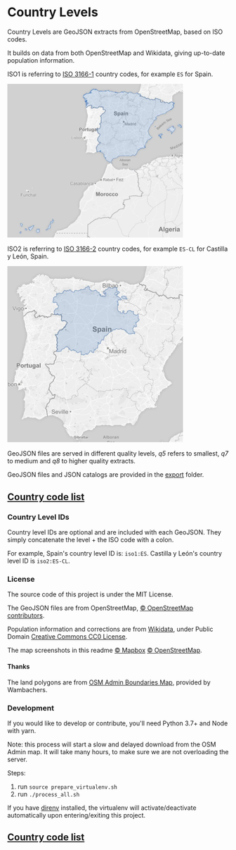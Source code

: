 # Country Levels

Country Levels are GeoJSON extracts from OpenStreetMap, based on ISO codes.

It builds on data from both OpenStreetMap and Wikidata, giving up-to-date population information.

ISO1 is referring to [ISO 3166-1](https://en.wikipedia.org/wiki/ISO_3166-1) country codes, for example `ES` for Spain.

<img src="docs/assets/es_resize.jpg" width="400">

ISO2 is referring to [ISO 3166-2](https://en.wikipedia.org/wiki/ISO_3166-2) country codes, for example `ES-CL` for Castilla y León, Spain.

<img src="docs/assets/cl_resize.jpg" width="400">

GeoJSON files are served in different quality levels, *q5* refers to smallest, *q7* to medium and *q8* to higher quality extracts. 

GeoJSON files and JSON catalogs are provided in the [export](export) folder.



## [Country code list](docs/iso1_list.md)



### Country Level IDs

Country level IDs are optional and are included with each GeoJSON. They simply concatenate the level + the ISO code with a colon.

For example, Spain's country level ID is: `iso1:ES`. Castilla y León's country level ID is `iso2:ES-CL`.



### License

The source code of this project is under the MIT License.

The GeoJSON files are from OpenStreetMap, [© OpenStreetMap contributors](https://www.openstreetmap.org/copyright).

Population information and corrections are from [Wikidata](https://www.wikidata.org/wiki/Wikidata:Main_Page), under Public Domain [Creative Commons CC0 License](https://creativecommons.org/publicdomain/zero/1.0/).



The map screenshots in this readme [© Mapbox](https://www.mapbox.com/about/maps/) [© OpenStreetMap](https://openstreetmap.org/about/).



#### Thanks

The land polygons are from [OSM Admin Boundaries Map](https://wambachers-osm.website/boundaries/), provided by Wambachers. 



### Development

If you would like to develop or contribute, you'll need Python 3.7+ and Node with yarn.

Note: this process will start a slow and delayed download from the OSM Admin map. It will take many hours, to make sure we are not overloading the server.

Steps:

1. run `source prepare_virtualenv.sh`
2. run `./process_all.sh`

If you have [direnv](https://direnv.net/) installed, the virtualenv will activate/deactivate automatically upon entering/exiting this project.



## [Country code list](docs/iso1_list.md)
